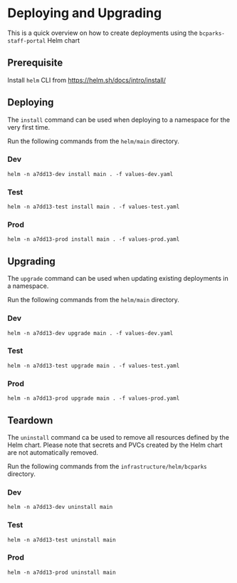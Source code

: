 # Deploying and Upgrading

This is a quick overview on how to create deployments using the `bcparks-staff-portal` Helm chart

## Prerequisite

Install `helm` CLI from https://helm.sh/docs/intro/install/

## Deploying

The `install` command can be used when deploying to a namespace for the very first time.

Run the following commands from the `helm/main` directory.


### Dev

`helm -n a7dd13-dev install main . -f values-dev.yaml`

### Test

`helm -n a7dd13-test install main . -f values-test.yaml`

### Prod

`helm -n a7dd13-prod install main . -f values-prod.yaml`


## Upgrading

The `upgrade` command can be used when updating existing deployments in a namespace.

Run the following commands from the `helm/main` directory.

### Dev

`helm -n a7dd13-dev upgrade main . -f values-dev.yaml`

### Test

`helm -n a7dd13-test upgrade main . -f values-test.yaml`

### Prod

`helm -n a7dd13-prod upgrade main . -f values-prod.yaml`


## Teardown

The `uninstall` command ca be used to remove all resources defined by the Helm chart. Please note that secrets and PVCs created by the Helm chart are not automatically removed.

Run the following commands from the `infrastructure/helm/bcparks` directory.

### Dev

`helm -n a7dd13-dev uninstall main`

### Test

`helm -n a7dd13-test uninstall main`

### Prod

`helm -n a7dd13-prod uninstall main`
